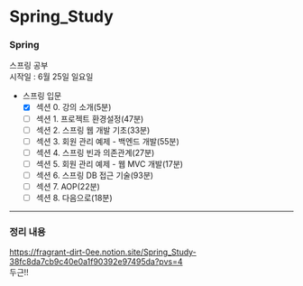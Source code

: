 # Spring_Study
### Spring
스프링 공부<br>
시작일 : 6월 25일 일요일

* 스프링 입문
    - [x] 섹션 0. 강의 소개(5분)
    - [ ] 섹션 1. 프로젝트 환경설정(47분)
    - [ ] 섹션 2. 스프링 웹 개발 기초(33분)
    - [ ] 섹션 3. 회원 관리 예제 - 백엔드 개발(55분)
    - [ ] 섹션 4. 스프링 빈과 의존관계(27분)
    - [ ] 섹션 5. 회원 관리 예제 - 웹 MVC 개발(17분)
    - [ ] 섹션 6. 스프링 DB 접근 기술(93분)
    - [ ] 섹션 7. AOP(22분)
    - [ ] 섹션 8. 다음으로(18분)

---

### 정리 내용
https://fragrant-dirt-0ee.notion.site/Spring_Study-38fc8da7cb9c40e0a1f90392e97495da?pvs=4
<br>두근!!